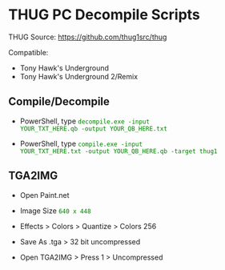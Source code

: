 # THUG PC Decompile Scripts

THUG Source: https://github.com/thug1src/thug

Compatible:

- Tony Hawk's Underground
- Tony Hawk's Underground 2/Remix

## Compile/Decompile

- PowerShell, type <code style="color : green">decompile.exe -input YOUR_TXT_HERE.qb -output YOUR_QB_HERE.txt</code>

- PowerShell, type <code style="color : green">compile.exe -input YOUR_TXT_HERE.txt -output YOUR_QB_HERE.qb -target thug1</code>


## TGA2IMG

- Open Paint.net

- Image Size <code style="color : green">640 x 448</code>

- Effects > Colors > Quantize > Colors 256

- Save As .tga > 32 bit uncompressed

- Open TGA2IMG > Press 1 > Uncompressed
